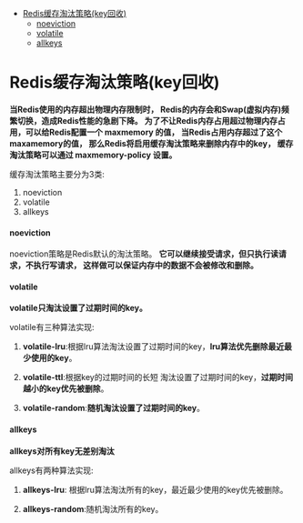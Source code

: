 <!-- TOC -->
 
   * [Redis缓存淘汰策略(key回收)](#redis缓存淘汰策略key回收)
       * [noeviction](#noeviction)
       * [volatile](#volatile)
       * [allkeys](#allkeys)

<!-- TOC -->

# Redis缓存淘汰策略(key回收)

**当Redis使用的内存超出物理内存限制时，
Redis的内存会和Swap(虚拟内存)频繁切换，造成Redis性能的急剧下降。
为了不让Redis内存占用超过物理内存占用，可以给Redis配置一个 maxmemory 的值，
当Redis占用内存超过了这个maxamemory的值，
那么Redis将启用缓存淘汰策略来删除内存中的key，
缓存淘汰策略可以通过 maxmemory-policy 设置。**

缓存淘汰策略主要分为3类:

1. noeviction
2. volatile
3. allkeys


#### noeviction

noeviction策略是Redis默认的淘汰策略。
**它可以继续接受请求，但只执行读请求，不执行写请求，
这样做可以保证内存中的数据不会被修改和删除。**


#### volatile

**volatile只淘汰设置了过期时间的key。**

volatile有三种算法实现:

1. **volatile-lru**:根据lru算法淘汰设置了过期时间的key，**lru算法优先删除最近最少使用的key**。

2. **volatile-ttl**:根据key的过期时间的长短 淘汰设置了过期时间的key，**过期时间越小的key优先被删除**。

3. **volatile-random**:**随机淘汰设置了过期时间的key**。

#### allkeys

**allkeys对所有key无差别淘汰**

allkeys有两种算法实现:

1. **allkeys-lru**: 根据lru算法淘汰所有的key，最近最少使用的key优先被删除。

2. **allkeys-random**:随机淘汰所有的key。